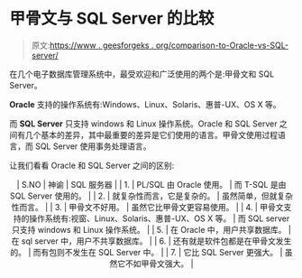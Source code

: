 # 甲骨文与 SQL Server 的比较

> 原文:[https://www . geesforgeks . org/comparison-to-Oracle-vs-SQL-server/](https://www.geeksforgeeks.org/comparisons-between-oracle-vs-sql-server/)

在几个电子数据库管理系统中，最受欢迎和广泛使用的两个是:甲骨文和 SQL Server。

**Oracle** 支持的操作系统有:Windows、Linux、Solaris、惠普-UX、OS X 等。

而 **SQL Server** 只支持 windows 和 Linux 操作系统。Oracle 和 SQL Server 之间有几个基本的差异，其中最重要的差异是它们使用的语言。甲骨文使用过程语言，而 SQL Server 使用事务处理语言。

让我们看看 Oracle 和 SQL Server 之间的区别:

<center>

| S.NO | 神谕 | SQL 服务器 |
| 1. | PL/SQL 由 Oracle 使用。 | 而 T-SQL 是由 SQL Server 使用的。 |
| 2. | 就复杂性而言，它是复杂的。 | 虽然简单，但就复杂性而言。 |
| 3. | 甲骨文不好用。 | 虽然它比甲骨文更容易使用。 |
| 4. | 甲骨文支持的操作系统有:视窗、Linux、Solaris、惠普-UX、OS X 等。 | 而 SQL server 只支持 windows 和 Linux 操作系统。 |
| 5. | 在 Oracle 中，用户共享数据库。 | 在 sql server 中，用户不共享数据库。 |
| 6. | 还有就是软件包都是在甲骨文发生的。 | 而有包则不发生在 SQL Server 中。 |
| 7. | 它比 SQL Server 更强大。 | 虽然它不如甲骨文强大。 |

</center>